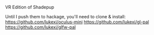 VR Edition of Shadepup

Until I push them to hackage, you'll need to clone & install:
https://github.com/lukexi/oculus-mini
https://github.com/lukexi/gl-pal
https://github.com/lukexi/glfw-pal
